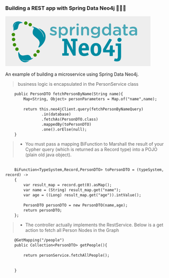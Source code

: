 

### Building a REST app with Spring Data Neo4j 🌱🌱🌱

![img.png](src/main/resources/img/img.png)

An example of building a microservice using Spring Data Neo4j. 

> business logic is encapsulated in the PersonService class

```aidl
    public PersonDTO fetchPersonByName(String name){
        Map<String, Object> personParameters = Map.of("name",name);

        return this.neo4jClient.query(fetchPersonByNameQuery)
                .in(database)
                .fetchAs(PersonDTO.class)
                .mappedBy(toPersonDTO)
                .one().orElse(null);
    }
```

> * You must pass a mapping BiFunction to Marshall the result of your Cypher query (which is returned as a Record type) into a POJO (plain old java object).


```aidl

    BiFunction<TypeSystem,Record,PersonDTO> toPersonDTO = (typeSystem, record) ->
    {
        var result_map = record.get(0).asMap();
        var name = (String) result_map.get("name");
        var age = ((Long) result_map.get("age")).intValue();

        PersonDTO personDTO = new PersonDTO(name,age);
        return personDTO;
    };

```


> * The controller actually implements the RestService. Below is a get action to fetch all Person Nodes in the Graph


```aidl
    @GetMapping("/people")
    public Collection<PersonDTO> getPeople(){

        return personService.fetchAllPeople();


    }


```